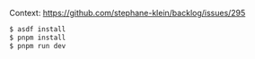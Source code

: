 Context: https://github.com/stephane-klein/backlog/issues/295

```sh
$ asdf install
$ pnpm install
$ pnpm run dev
```
